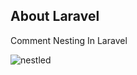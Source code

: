 ## About Laravel

Comment Nesting In Laravel

![nestled](https://user-images.githubusercontent.com/38542995/47589218-cf25fe80-d968-11e8-8868-d69334322d07.gif)
